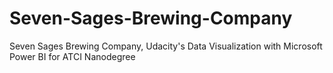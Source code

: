# Seven-Sages-Brewing-Company
Seven Sages Brewing Company, Udacity's Data Visualization with Microsoft Power BI for ATCI Nanodegree
